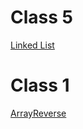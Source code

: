 # Class 5
<a href="https://github.com/farhanayyash/data-structures-and-algorithms/tree/main/Data-Structures/Linkedlist">Linked List</a>

# Class 1
<a href="https://github.com/farhanayyash/data-structures-and-algorithms/tree/main/challenges/ArrayReverse">ArrayReverse</a>
